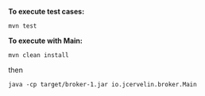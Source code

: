 **To execute test cases:**
```Shell
mvn test
```

**To execute with Main:**
```Shell
mvn clean install
```
then
```Shell
java -cp target/broker-1.jar io.jcervelin.broker.Main

```
